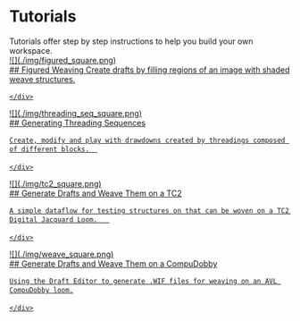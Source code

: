 # Tutorials

<div class="emph">
Tutorials offer step by step instructions to help you build your own workspace.
</div>

<a href="figured_weaving_tc2">
<div class="tutorial-card card">
    <div class="card-left">
    ![](./img/figured_square.png)
    </div>
    <div class="card-right">
    ## Figured Weaving
    Create drafts by filling regions of an image with shaded weave structures. 

    </div>

</div>
</a>

<a href="block_threading">
<div class="tutorial-card card">
    <div class="card-left">
    ![](./img/threading_seq_square.png)
    </div>
    <div class="card-right">
    ## Generating Threading Sequences

    Create, modify and play with drawdowns created by threadings composed of different blocks.  

    </div>

</div>
</a>

<a href="weave_tc2">
<div class="tutorial-card card">
    <div class="card-left">
    ![](./img/tc2_square.png)
    </div>
    <div class="card-right">
    ## Generate Drafts and Weave Them on a TC2

    A simple dataflow for testing structures on that can be woven on a TC2 Digital Jacquard Loom.   

    </div>

</div>
</a>

<a href="weave_avl">
<div class="tutorial-card card">
    <div class="card-left">
    ![](./img/weave_square.png)
    </div>
    <div class="card-right">
    ## Generate Drafts and Weave Them on a CompuDobby

    Using the Draft Editor to generate .WIF files for weaving on an AVL CompuDobby loom.

    </div>

</div>
</a>

